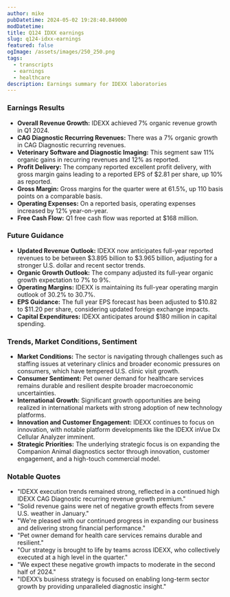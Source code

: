 ```yaml
---
author: mike
pubDatetime: 2024-05-02 19:28:40.849000
modDatetime: 
title: Q124 IDXX earnings
slug: q124-idxx-earnings
featured: false
ogImage: /assets/images/250_250.png
tags:
  - transcripts
  - earnings
  - healthcare
description: Earnings summary for IDEXX laboratories
---
```

### Earnings Results
- **Overall Revenue Growth:** IDEXX achieved 7% organic revenue growth in Q1 2024.
- **CAG Diagnostic Recurring Revenues:** There was a 7% organic growth in CAG Diagnostic recurring revenues.
- **Veterinary Software and Diagnostic Imaging:** This segment saw 11% organic gains in recurring revenues and 12% as reported.
- **Profit Delivery:** The company reported excellent profit delivery, with gross margin gains leading to a reported EPS of $2.81 per share, up 10% as reported.
- **Gross Margin:** Gross margins for the quarter were at 61.5%, up 110 basis points on a comparable basis.
- **Operating Expenses:** On a reported basis, operating expenses increased by 12% year-on-year.
- **Free Cash Flow:** Q1 free cash flow was reported at $168 million.

### Future Guidance
- **Updated Revenue Outlook:** IDEXX now anticipates full-year reported revenues to be between $3.895 billion to $3.965 billion, adjusting for a stronger U.S. dollar and recent sector trends.
- **Organic Growth Outlook:** The company adjusted its full-year organic growth expectation to 7% to 9%.
- **Operating Margins:** IDEXX is maintaining its full-year operating margin outlook of 30.2% to 30.7%.
- **EPS Guidance:** The full year EPS forecast has been adjusted to $10.82 to $11.20 per share, considering updated foreign exchange impacts.
- **Capital Expenditures:** IDEXX anticipates around $180 million in capital spending.

### Trends, Market Conditions, Sentiment
- **Market Conditions:** The sector is navigating through challenges such as staffing issues at veterinary clinics and broader economic pressures on consumers, which have tempered U.S. clinic visit growth.
- **Consumer Sentiment:** Pet owner demand for healthcare services remains durable and resilient despite broader macroeconomic uncertainties.
- **International Growth:** Significant growth opportunities are being realized in international markets with strong adoption of new technology platforms.
- **Innovation and Customer Engagement:** IDEXX continues to focus on innovation, with notable platform developments like the IDEXX inVue Dx Cellular Analyzer imminent.
- **Strategic Priorities:** The underlying strategic focus is on expanding the Companion Animal diagnostics sector through innovation, customer engagement, and a high-touch commercial model.

### Notable Quotes
- "IDEXX execution trends remained strong, reflected in a continued high IDEXX CAG Diagnostic recurring revenue growth premium."
- "Solid revenue gains were net of negative growth effects from severe U.S. weather in January."
- "We're pleased with our continued progress in expanding our business and delivering strong financial performance."
- "Pet owner demand for health care services remains durable and resilient."
- "Our strategy is brought to life by teams across IDEXX, who collectively executed at a high level in the quarter."
- "We expect these negative growth impacts to moderate in the second half of 2024."
- "IDEXX’s business strategy is focused on enabling long-term sector growth by providing unparalleled diagnostic insight."
